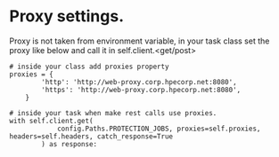 # Proxy settings.

Proxy is not taken from environment variable, in your task class set the proxy like below
and call it in self.client.<get/post>
```
# inside your class add proxies property
proxies = {
        'http': 'http://web-proxy.corp.hpecorp.net:8080',
        'https': 'http://web-proxy.corp.hpecorp.net:8080',
    }

# inside your task when make rest calls use proxies.
with self.client.get(
            config.Paths.PROTECTION_JOBS, proxies=self.proxies, headers=self.headers, catch_response=True
        ) as response:
```